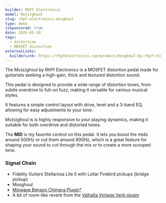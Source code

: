 ```yaml
---
builder: RhPf Electronics
model: Mo(s)ghoul
slug: rhpf-electronics-mosghoul
type: demo
isSponsored: true
date: 2025-05-30
tags:
  - distortion
  - MOSFET distortion
externalLinks:
  builderLink: https://rhpfelectronics.com/product/mosghoul-by-rhpf-electronics-mosfet-distortion-pedal/
---
```


The Mo(s)ghoul by RhPf Electronics is a MOSFET distortion pedal made for guitarists seeking a high-gain, thick and textured distortion sound.

This pedal is designed to provide a wide range of distortion tones, from subtle overdrive to full-on fuzz, making it versatile for various musical styles.

It features a simple control layout with drive, level and a 3-band EQ, allowing for easy adjustments to your tone.

Mo(s)ghoul is is highly responsive to your playing dynamics, making it suitable for both overdrive and distorted tones.

The **MID** is my favorite control on this pedal. It lets you boost the mids around 500Hz or cut them around 800Hz, which is a great feature for shaping your sound to cut through the mix or to create a more scooped tone.

### Signal Chain

- Fidelity Guitars Stellarosa Lite II with Lollar Firebird pickups (bridge pickup)
- Mosghoul
- [Mixwave Benson Chimera Plugin*](https://sweetwater.sjv.io/B0N2PL)
- A bit of room-like reverb from the [Valhalla Vintage Verb plugin](https://valhalladsp.com/shop/reverb/valhalla-vintage-verb/)
